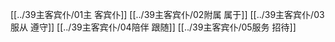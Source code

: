 [[../39主客宾仆/01主 客宾仆]]
[[../39主客宾仆/02附属 属于]]
[[../39主客宾仆/03服从 遵守]]
[[../39主客宾仆/04陪伴 跟随]]
[[../39主客宾仆/05服务 招待]]
